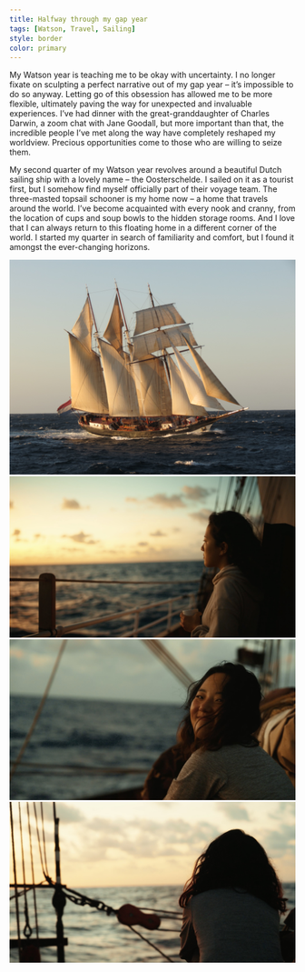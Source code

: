 ```yaml
---
title: Halfway through my gap year
tags: [Watson, Travel, Sailing]
style: border
color: primary
---
```


My Watson year is teaching me to be okay with uncertainty. I no longer fixate on sculpting a perfect narrative out of my gap year – it’s impossible to do so anyway. Letting go of this obsession has allowed me to be more flexible, ultimately paving the way for unexpected and invaluable experiences. I’ve had dinner with the great-granddaughter of Charles Darwin, a zoom chat with Jane Goodall, but more important than that, the incredible people I’ve met along the way have completely reshaped my worldview. Precious opportunities come to those who are willing to seize them.

My second quarter of my Watson year revolves around a beautiful Dutch sailing ship with a lovely name – the Oosterschelde. I sailed on it as a tourist first, but I somehow find myself officially part of their voyage team. The three-masted topsail schooner is my home now – a home that travels around the world. I’ve become acquainted with every nook and cranny, from the location of cups and soup bowls to the hidden storage rooms. And I love that I can always return to this floating home in a different corner of the world. I started my quarter in search of familiarity and comfort, but I found it amongst the ever-changing horizons.

![alt text](/assets/images/blog/ship.JPG "tallship")
![alt text](/assets/images/blog/!LookingSunset.jpg "sunset")
![alt text](/assets/images/blog/!smirk.jpg "smirk")
![alt text](/assets/images/blog/!backshot-e.jpg "watching sunset from ship")
